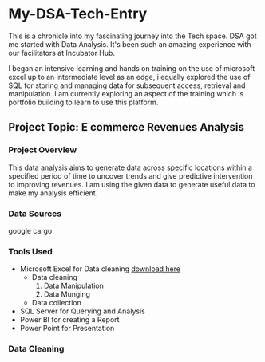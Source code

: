 # My-DSA-Tech-Entry 

This is a chronicle into my fascinating journey into the Tech space. DSA got me started with Data Analysis. It's been such an amazing experience with our facilitators at Incubator Hub.

I began an intensive learning and hands on training on the use of microsoft excel up to an intermediate level as an edge, i equally explored the use of SQL for storing and managing data for subsequent access, retrieval and manipulation. I am currently exploring an aspect of the training which is portfolio building to learn to use this platform.

## Project Topic: E commerce Revenues Analysis

### Project Overview
This data analysis aims to generate data across specific locations within a specified period of time to uncover trends and give predictive intervention to improving revenues. I am using the given data to generate useful data to make my analysis efficient.

### Data Sources
google
cargo

### Tools Used
- Microsoft Excel for Data cleaning [download here](https://www.microsoft.com)
  - Data cleaning
    1. Data Manipulation
    2. Data Munging
  - Data collection
- SQL Server for Querying and Analysis
- Power BI for creating a Report
- Power Point for Presentation 

### Data Cleaning
